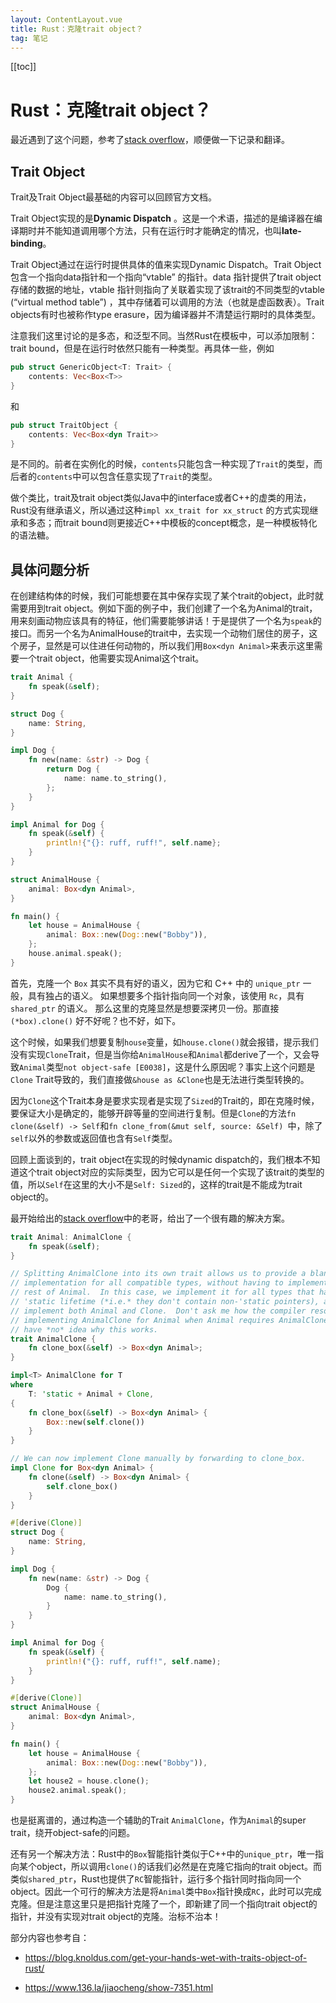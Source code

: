 ```yaml
---
layout: ContentLayout.vue
title: Rust：克隆trait object？
tag: 笔记
---
```


[[toc]]

# Rust：克隆trait object？

 最近遇到了这个问题，参考了[stack overflow](https://stackoverflow.com/questions/30353462/how-to-clone-a-struct-storing-a-boxed-trait-object)，顺便做一下记录和翻译。

## Trait Object

Trait及Trait Object最基础的内容可以回顾官方文档。

Trait Object实现的是**Dynamic Dispatch** 。这是一个术语，描述的是编译器在编译期时并不能知道调用哪个方法，只有在运行时才能确定的情况，也叫**late-binding**。

Trait Object通过在运行时提供具体的值来实现Dynamic Dispatch。Trait Object包含一个指向data指针和一个指向“vtable” 的指针。data 指针提供了trait object 存储的数据的地址，vtable 指针则指向了关联着实现了该trait的不同类型的vtable (“virtual method table”) ，其中存储着可以调用的方法（也就是虚函数表）。Trait objects有时也被称作type erasure，因为编译器并不清楚运行期时的具体类型。

注意我们这里讨论的是多态，和泛型不同。当然Rust在模板中，可以添加限制：trait bound，但是在运行时依然只能有一种类型。再具体一些，例如

```rust
pub struct GenericObject<T: Trait> {
    contents: Vec<Box<T>>
}
```

和

```rust
pub struct TraitObject {
    contents: Vec<Box<dyn Trait>>
}
```

是不同的。前者在实例化的时候，`contents`只能包含一种实现了`Trait`的类型，而后者的`contents`中可以包含任意实现了`Trait`的类型。

做个类比，trait及trait object类似Java中的interface或者C++的虚类的用法，Rust没有继承语义，所以通过这种`impl xx_trait for xx_struct` 的方式实现继承和多态；而trait bound则更接近C++中模板的concept概念，是一种模板特化的语法糖。

## 具体问题分析

在创建结构体的时候，我们可能想要在其中保存实现了某个trait的object，此时就需要用到trait object。例如下面的例子中，我们创建了一个名为Animal的trait，用来刻画动物应该具有的特征，他们需要能够讲话！于是提供了一个名为`speak`的接口。而另一个名为AnimalHouse的trait中，去实现一个动物们居住的房子，这个房子，显然是可以住进任何动物的，所以我们用`Box<dyn Animal>`来表示这里需要一个trait object，他需要实现Animal这个trait。

```Rust
trait Animal {
    fn speak(&self);
}

struct Dog {
    name: String,
}

impl Dog {
    fn new(name: &str) -> Dog {
        return Dog {
            name: name.to_string(),
        };
    }
}

impl Animal for Dog {
    fn speak(&self) {
        println!{"{}: ruff, ruff!", self.name};
    }
}

struct AnimalHouse {
    animal: Box<dyn Animal>,
}

fn main() {
    let house = AnimalHouse {
        animal: Box::new(Dog::new("Bobby")),
    };
    house.animal.speak();
}
```
首先，克隆一个 `Box` 其实不具有好的语义，因为它和 C++ 中的 `unique_ptr` 一般，具有独占的语义。
如果想要多个指针指向同一个对象，该使用 `Rc`，具有 `shared_ptr` 的语义。
那么这里的克隆显然是想要深拷贝一份。那直接 `(*box).clone()` 好不好呢？也不好，如下。

这个时候，如果我们想要复制`house`变量，如`house.clone()`就会报错，提示我们没有实现`Clone`Trait，但是当你给`AnimalHouse`和`Animal`都derive了一个，又会导致`Animal`类型`not object-safe [E0038]`，这是什么原因呢？事实上这个问题是`Clone` Trait导致的，我们直接做`&house as &Clone`也是无法进行类型转换的。 

因为`Clone`这个Trait本身是要求实现者是实现了`Sized`的Trait的，即在克隆时候，要保证大小是确定的，能够开辟等量的空间进行复制。但是`Clone`的方法`fn clone(&self) -> Self`和`fn clone_from(&mut self, source: &Self) `中，除了`self`以外的参数或返回值也含有`Self`类型。

回顾上面谈到的，trait object在实现的时候dynamic dispatch的，我们根本不知道这个trait object对应的实际类型，因为它可以是任何一个实现了该trait的类型的值，所以`Self`在这里的大小不是`Self: Sized`的，这样的trait是不能成为trait object的。

最开始给出的[stack overflow](https://stackoverflow.com/questions/30353462/how-to-clone-a-struct-storing-a-boxed-trait-object)中的老哥，给出了一个很有趣的解决方案。

```rust
trait Animal: AnimalClone {
    fn speak(&self);
}

// Splitting AnimalClone into its own trait allows us to provide a blanket
// implementation for all compatible types, without having to implement the
// rest of Animal.  In this case, we implement it for all types that have
// 'static lifetime (*i.e.* they don't contain non-'static pointers), and
// implement both Animal and Clone.  Don't ask me how the compiler resolves
// implementing AnimalClone for Animal when Animal requires AnimalClone; I
// have *no* idea why this works.
trait AnimalClone {
    fn clone_box(&self) -> Box<dyn Animal>;
}

impl<T> AnimalClone for T
where
    T: 'static + Animal + Clone,
{
    fn clone_box(&self) -> Box<dyn Animal> {
        Box::new(self.clone())
    }
}

// We can now implement Clone manually by forwarding to clone_box.
impl Clone for Box<dyn Animal> {
    fn clone(&self) -> Box<dyn Animal> {
        self.clone_box()
    }
}

#[derive(Clone)]
struct Dog {
    name: String,
}

impl Dog {
    fn new(name: &str) -> Dog {
        Dog {
            name: name.to_string(),
        }
    }
}

impl Animal for Dog {
    fn speak(&self) {
        println!("{}: ruff, ruff!", self.name);
    }
}

#[derive(Clone)]
struct AnimalHouse {
    animal: Box<dyn Animal>,
}

fn main() {
    let house = AnimalHouse {
        animal: Box::new(Dog::new("Bobby")),
    };
    let house2 = house.clone();
    house2.animal.speak();
}
```

也是挺离谱的，通过构造一个辅助的Trait `AnimalClone`，作为`Animal`的super trait，绕开object-safe的问题。

还有另一个解决方法：Rust中的`Box`智能指针类似于C++中的`unique_ptr`，唯一指向某个object，所以调用`clone()`的话我们必然是在克隆它指向的trait object。而类似`shared_ptr`，Rust也提供了`RC`智能指针，运行多个指针同时指向同一个object。因此一个可行的解决方法是将`Animal`类中`Box`指针换成`RC`，此时可以完成克隆。但是注意这里只是把指针克隆了一个，即新建了同一个指向trait object的指针，并没有实现对trait object的克隆。治标不治本！

部分内容也参考自：

- https://blog.knoldus.com/get-your-hands-wet-with-traits-object-of-rust/

- https://www.136.la/jiaocheng/show-7351.html
 
 <Comment lang="zh-CN"/> 
 